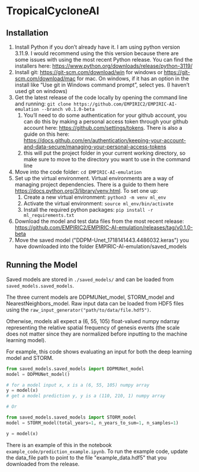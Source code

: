 # TropicalCycloneAI

## Installation

1. Install Python if you don’t already have it. I am using python version 3.11.9. I would recommend using the this version because there are some issues with using the most recent Python release. You can find the installers here: https://www.python.org/downloads/release/python-3119/
2. Install git: https://git-scm.com/download/win for windows or https://git-scm.com/download/mac for mac. On windows, if it has an option in the install like “Use git in Windows command prompt”, select yes. (I haven’t used git on windows)
3. Get the latest release of the code locally by opening the command line and running: `git clone https://github.com/EMPIRIC2/EMPIRIC-AI-emulation --branch v0.1.0-beta` 
    1. You’ll need to do some authentication for your github account, you can do this by making a personal access token through your github account here: https://github.com/settings/tokens. There is also a guide on this here: https://docs.github.com/en/authentication/keeping-your-account-and-data-secure/managing-your-personal-access-tokens
    2. this will put the project folder in your current working directory, so make sure to move to the directory you want to use in the command line
4.  Move into the code folder: `cd EMPIRIC-AI-emulation` 
5. Set up the virtual environment. Virtual environments are a way of managing project dependencies. There is a guide to them here https://docs.python.org/3/library/venv.html. To set one up:
    1. Create a new virtual environment: `python3 -m venv ml_env` 
    2. Activate the virtual environment: `source ml_env/bin/activate` 
    3. Install the required python packages: `pip install -r ml_requirements.txt`
6. Download the model and test data files from the most recent release: https://github.com/EMPIRIC2/EMPIRIC-AI-emulation/releases/tag/v0.1.0-beta
7. Move the saved model ("DDPM-Unet_1718141443.4486032.keras") you have downloaded into the folder EMPIRIC-AI-emulation/saved_models

## Running the Model

Saved models are stored in `./saved_models/` and can be loaded from `saved_models.saved_models`. 

The three current models are DDPMUNet_model, STORM_model and NearestNeighbors_model.
Raw input data can be loaded from HDF5 files using the `raw_input_generator("path/to/data/file.hdf5")`.

Otherwise, models all expect a (6, 55, 105) float-valued numpy ndarray representing the relative 
spatial frequency of genesis events (the scale does not matter 
since they are normalized before inputting to the machine learning model).

For example, this code shows evaluating an input for both the deep learning model and STORM.

```python
from saved_models.saved_models import DDPMUNet_model
model = DDPMUNet_model()

# for a model input x, x is a (6, 55, 105) numpy array
y = model(x)
# get a model prediction y, y is a (110, 210, 1) numpy array

# Or

from saved_models.saved_models import STORM_model
model = STORM_model(total_years=1, n_years_to_sum=1, n_samples=1)

y = model(x)
```

There is an example of this in the notebook `example_code/prediction_example.ipynb`. 
To run the example code, update the data_file path to point to the file "example_data.hdf5" that you downloaded from the release.
